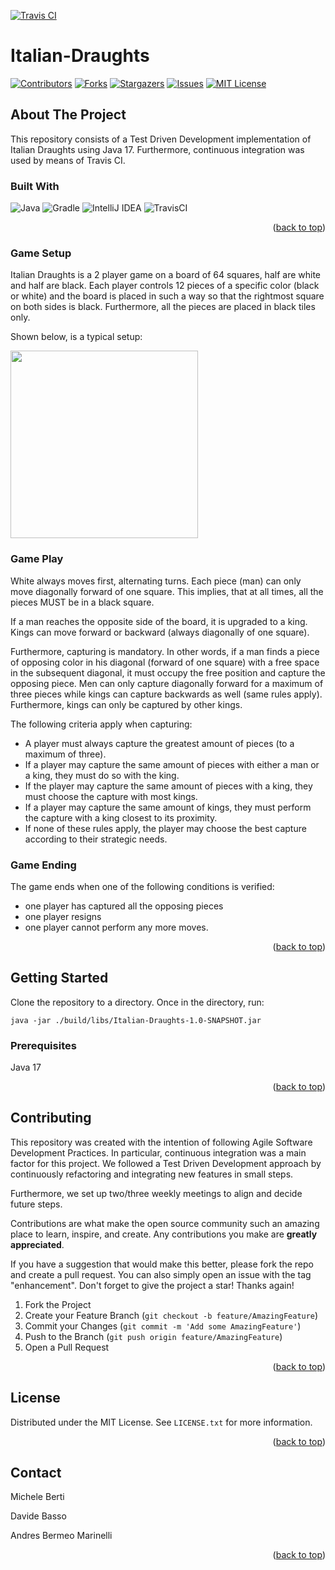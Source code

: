 [![Travis CI][travis-shield]][travis-url]
# Italian-Draughts

<div id="top"></div>
<!--
*** Thanks for checking out the Best-README-Template. If you have a suggestion
*** that would make this better, please fork the repo and create a pull request
*** or simply open an issue with the tag "enhancement".
*** Don't forget to give the project a star!
*** Thanks again! Now go create something AMAZING! :D
-->



<!-- PROJECT SHIELDS -->
<!--
*** I'm using markdown "reference style" links for readability.
*** Reference links are enclosed in brackets [ ] instead of parentheses ( ).
*** See the bottom of this document for the declaration of the reference variables
*** for contributors-url, forks-url, etc. This is an optional, concise syntax you may use.
*** https://www.markdownguide.org/basic-syntax/#reference-style-links
-->
[![Contributors][contributors-shield]][contributors-url]
[![Forks][forks-shield]][forks-url]
[![Stargazers][stars-shield]][stars-url]
[![Issues][issues-shield]][issues-url]
[![MIT License][license-shield]][license-url]

<!-- ABOUT THE PROJECT -->
## About The Project

This repository consists of a Test Driven Development implementation of Italian Draughts using Java 17.
Furthermore, continuous integration was used by means of Travis CI.

### Built With
![Java](https://img.shields.io/badge/java-%23ED8B00.svg?style=for-the-badge&logo=java&logoColor=white)
![Gradle](https://img.shields.io/badge/Gradle-02303A.svg?style=for-the-badge&logo=Gradle&logoColor=white)
![IntelliJ IDEA](https://img.shields.io/badge/IntelliJIDEA-000000.svg?style=for-the-badge&logo=intellij-idea&logoColor=white)
![TravisCI](https://img.shields.io/badge/travis%20ci-%232B2F33.svg?style=for-the-badge&logo=travis&logoColor=white)
<p align="right">(<a href="#top">back to top</a>)</p>

### Game Setup
Italian Draughts is a 2 player game on a board of 64 squares, half are white and half are black.
Each player controls 12 pieces of a specific color (black or white) and the board is placed in
such a way so that the rightmost square on both sides is black. Furthermore, all the pieces are
placed in black tiles only.

Shown below, is a typical setup:

<img src="https://upload.wikimedia.org/wikipedia/commons/thumb/e/e0/Damiera.JPG/1920px-Damiera.JPG" width="300">

### Game Play
White always moves first, alternating turns. Each piece (man) can only move diagonally forward of one square.
This implies, that at all times, all the pieces MUST be in a black square.

If a man reaches the opposite side of the board, it is upgraded to a king.
Kings can move forward or backward (always diagonally of one square).

Furthermore, capturing is mandatory. In other words, if a man finds a piece of opposing color in his diagonal
(forward of one square) with a free space in the subsequent diagonal, it must occupy the free position and capture
the opposing piece.
Men can only capture diagonally forward for a maximum of three pieces while kings can capture backwards as well (same
rules apply). Furthermore, kings can only be captured by other kings.

The following criteria apply when capturing:

- A player must always capture the greatest amount of pieces (to a maximum of three). 
- If a player may capture the same amount of pieces with either a man or a king, they
  must do so with the king.
- If the player may capture the same amount of pieces with a king, they must choose
  the capture with most kings.
- If a player may capture the same amount of kings, they must perform the capture with
  a king closest to its proximity.
- If none of these rules apply, the player may choose the best capture according to their
  strategic needs.

### Game Ending
The game ends when one of the following conditions is verified:

- one player has captured all the opposing pieces
- one player resigns
- one player cannot perform any more moves.

<p align="right">(<a href="#top">back to top</a>)</p>


<!-- GETTING STARTED -->
## Getting Started

Clone the repository to a directory. Once in the directory, run:

```java -jar ./build/libs/Italian-Draughts-1.0-SNAPSHOT.jar```

### Prerequisites

Java 17

<p align="right">(<a href="#top">back to top</a>)</p>

<!-- CONTRIBUTING -->
## Contributing

This repository was created with the intention of following Agile Software Development Practices. In particular,
continuous integration was a main factor for this project.
We followed a Test Driven Development approach by continuously refactoring and integrating new features in small steps.

Furthermore, we set up two/three weekly meetings to align and decide future steps. 

Contributions are what make the open source community such an amazing place to learn, inspire, and create. Any contributions you make are **greatly appreciated**.

If you have a suggestion that would make this better, please fork the repo and create a pull request. You can also simply open an issue with the tag "enhancement".
Don't forget to give the project a star! Thanks again!

1. Fork the Project
2. Create your Feature Branch (`git checkout -b feature/AmazingFeature`)
3. Commit your Changes (`git commit -m 'Add some AmazingFeature'`)
4. Push to the Branch (`git push origin feature/AmazingFeature`)
5. Open a Pull Request

<p align="right">(<a href="#top">back to top</a>)</p>


<!-- LICENSE -->
## License

Distributed under the MIT License. See `LICENSE.txt` for more information.

<p align="right">(<a href="#top">back to top</a>)</p>


<!-- CONTACT -->
## Contact

Michele Berti

Davide Basso

Andres Bermeo Marinelli

<p align="right">(<a href="#top">back to top</a>)</p>

<!-- MARKDOWN LINKS & IMAGES -->
<!-- https://www.markdownguide.org/basic-syntax/#reference-style-links -->
[travis-url]: https://app.travis-ci.com/dbasso98/Italian-Draughts
[travis-shield]: https://app.travis-ci.com/dbasso98/Italian-Draughts.svg?branch=main
[contributors-shield]: https://img.shields.io/github/contributors/dbasso98/Italian-Draughts.svg?style=for-the-badge
[contributors-url]: https://github.com/dbasso98/Italian-Draughts/graphs/contributors
[forks-shield]: https://img.shields.io/github/forks/dbasso98/Italian-Draughts.svg?style=for-the-badge
[forks-url]: https://github.com/dbasso98/Italian-Draughts/network/members
[stars-shield]: https://img.shields.io/github/stars/dbasso98/Italian-Draughts.svg?style=for-the-badge
[stars-url]: https://github.com/dbasso98/Italian-Draughts/stargazers
[issues-shield]: https://img.shields.io/github/issues/dbasso98/Italian-Draughts.svg?style=for-the-badge
[issues-url]: https://github.com/dbasso98/Italian-Draughts/issues
[license-shield]: https://img.shields.io/github/license/dbasso98/Italian-Draughts.svg?style=for-the-badge
[license-url]: https://github.com/dbasso98/Italian-Draughts/blob/main/LICENSE

